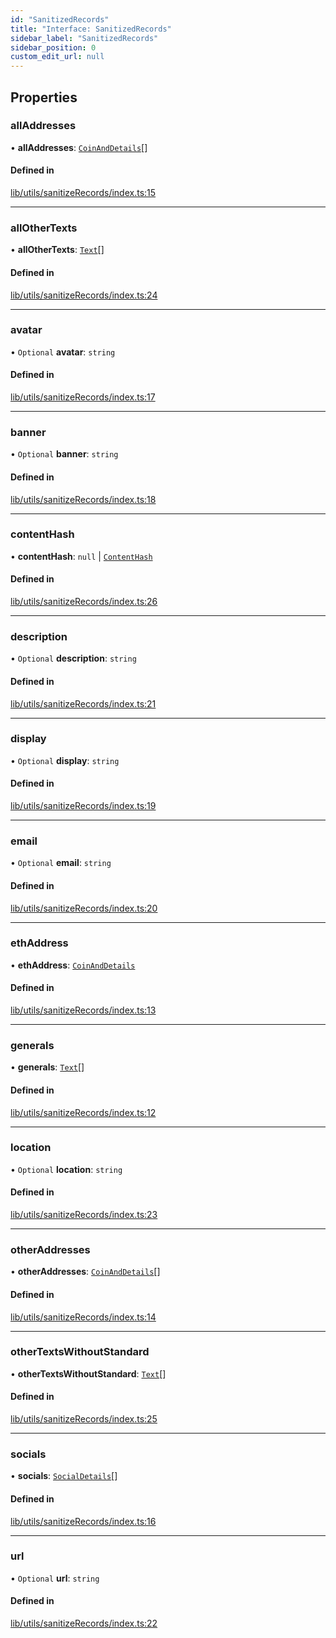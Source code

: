 ```yaml
---
id: "SanitizedRecords"
title: "Interface: SanitizedRecords"
sidebar_label: "SanitizedRecords"
sidebar_position: 0
custom_edit_url: null
---
```


## Properties

### allAddresses

• **allAddresses**: [`CoinAndDetails`](../modules.md#coinanddetails)[]

#### Defined in

[lib/utils/sanitizeRecords/index.ts:15](https://github.com/JustaName-id/JustaName-sdk/blob/1dd4ff6/packages/@justaname.id/sdk/src/lib/utils/sanitizeRecords/index.ts#L15)

___

### allOtherTexts

• **allOtherTexts**: [`Text`](Text.md)[]

#### Defined in

[lib/utils/sanitizeRecords/index.ts:24](https://github.com/JustaName-id/JustaName-sdk/blob/1dd4ff6/packages/@justaname.id/sdk/src/lib/utils/sanitizeRecords/index.ts#L24)

___

### avatar

• `Optional` **avatar**: `string`

#### Defined in

[lib/utils/sanitizeRecords/index.ts:17](https://github.com/JustaName-id/JustaName-sdk/blob/1dd4ff6/packages/@justaname.id/sdk/src/lib/utils/sanitizeRecords/index.ts#L17)

___

### banner

• `Optional` **banner**: `string`

#### Defined in

[lib/utils/sanitizeRecords/index.ts:18](https://github.com/JustaName-id/JustaName-sdk/blob/1dd4ff6/packages/@justaname.id/sdk/src/lib/utils/sanitizeRecords/index.ts#L18)

___

### contentHash

• **contentHash**: ``null`` \| [`ContentHash`](ContentHash.md)

#### Defined in

[lib/utils/sanitizeRecords/index.ts:26](https://github.com/JustaName-id/JustaName-sdk/blob/1dd4ff6/packages/@justaname.id/sdk/src/lib/utils/sanitizeRecords/index.ts#L26)

___

### description

• `Optional` **description**: `string`

#### Defined in

[lib/utils/sanitizeRecords/index.ts:21](https://github.com/JustaName-id/JustaName-sdk/blob/1dd4ff6/packages/@justaname.id/sdk/src/lib/utils/sanitizeRecords/index.ts#L21)

___

### display

• `Optional` **display**: `string`

#### Defined in

[lib/utils/sanitizeRecords/index.ts:19](https://github.com/JustaName-id/JustaName-sdk/blob/1dd4ff6/packages/@justaname.id/sdk/src/lib/utils/sanitizeRecords/index.ts#L19)

___

### email

• `Optional` **email**: `string`

#### Defined in

[lib/utils/sanitizeRecords/index.ts:20](https://github.com/JustaName-id/JustaName-sdk/blob/1dd4ff6/packages/@justaname.id/sdk/src/lib/utils/sanitizeRecords/index.ts#L20)

___

### ethAddress

• **ethAddress**: [`CoinAndDetails`](../modules.md#coinanddetails)

#### Defined in

[lib/utils/sanitizeRecords/index.ts:13](https://github.com/JustaName-id/JustaName-sdk/blob/1dd4ff6/packages/@justaname.id/sdk/src/lib/utils/sanitizeRecords/index.ts#L13)

___

### generals

• **generals**: [`Text`](Text.md)[]

#### Defined in

[lib/utils/sanitizeRecords/index.ts:12](https://github.com/JustaName-id/JustaName-sdk/blob/1dd4ff6/packages/@justaname.id/sdk/src/lib/utils/sanitizeRecords/index.ts#L12)

___

### location

• `Optional` **location**: `string`

#### Defined in

[lib/utils/sanitizeRecords/index.ts:23](https://github.com/JustaName-id/JustaName-sdk/blob/1dd4ff6/packages/@justaname.id/sdk/src/lib/utils/sanitizeRecords/index.ts#L23)

___

### otherAddresses

• **otherAddresses**: [`CoinAndDetails`](../modules.md#coinanddetails)[]

#### Defined in

[lib/utils/sanitizeRecords/index.ts:14](https://github.com/JustaName-id/JustaName-sdk/blob/1dd4ff6/packages/@justaname.id/sdk/src/lib/utils/sanitizeRecords/index.ts#L14)

___

### otherTextsWithoutStandard

• **otherTextsWithoutStandard**: [`Text`](Text.md)[]

#### Defined in

[lib/utils/sanitizeRecords/index.ts:25](https://github.com/JustaName-id/JustaName-sdk/blob/1dd4ff6/packages/@justaname.id/sdk/src/lib/utils/sanitizeRecords/index.ts#L25)

___

### socials

• **socials**: [`SocialDetails`](../modules.md#socialdetails)[]

#### Defined in

[lib/utils/sanitizeRecords/index.ts:16](https://github.com/JustaName-id/JustaName-sdk/blob/1dd4ff6/packages/@justaname.id/sdk/src/lib/utils/sanitizeRecords/index.ts#L16)

___

### url

• `Optional` **url**: `string`

#### Defined in

[lib/utils/sanitizeRecords/index.ts:22](https://github.com/JustaName-id/JustaName-sdk/blob/1dd4ff6/packages/@justaname.id/sdk/src/lib/utils/sanitizeRecords/index.ts#L22)
